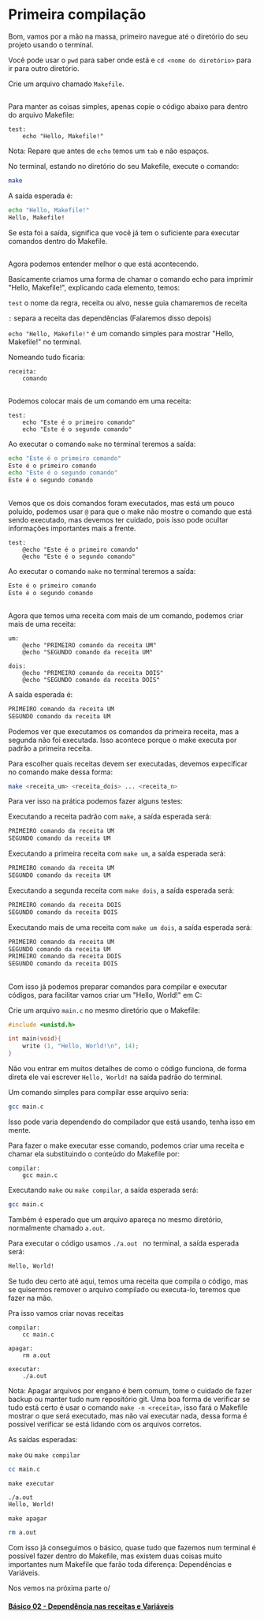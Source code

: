# Primeira compilação

Bom, vamos por a mão na massa, primeiro navegue até o diretório do seu projeto usando o terminal.

Você pode usar o `pwd` para saber onde está e `cd <nome do diretório>` para ir para outro diretório.

Crie um arquivo chamado `Makefile`.

<h2></h2> <!-- Line divisor -->

Para manter as coisas simples, apenas copie o código abaixo para dentro do arquivo Makefile:
```make
test:
	echo "Hello, Makefile!"
```
Nota: Repare que antes de `echo` temos um `tab` e não espaços.

No terminal, estando no diretório do seu Makefile, execute o comando:
```bash
make
```

A saída esperada é:
```bash
echo "Hello, Makefile!"
Hello, Makefile!
```

Se esta foi a saída, significa que você já tem o suficiente para executar comandos dentro do Makefile.

<h2></h2> <!-- Line divisor -->

Agora podemos entender melhor o que está acontecendo.

Basicamente criamos uma forma de chamar o comando echo para imprimir "Hello, Makefile!", explicando cada elemento, temos:

`test` o nome da regra, receita ou alvo, nesse guia chamaremos de receita

`:` separa a receita das dependências (Falaremos disso depois)

`echo "Hello, Makefile!"` é um comando simples para mostrar "Hello, Makefile!" no terminal.

Nomeando tudo ficaria:
```make
receita:
	comando
```

<h2></h2> <!-- Line divisor -->

Podemos colocar mais de um comando em uma receita:
```make
test:
	echo "Este é o primeiro comando"
	echo "Este é o segundo comando"
```

Ao executar o comando `make` no terminal teremos a saída:
```bash
echo "Este é o primeiro comando"
Este é o primeiro comando
echo "Este é o segundo comando" 
Este é o segundo comando
```

<h2></h2> <!-- Line divisor -->

Vemos que os dois comandos foram executados, mas está um pouco poluído, podemos usar `@` para que o make não mostre o comando que está sendo executado, mas devemos ter cuidado, pois isso pode ocultar informações importantes mais a frente.
```make
test:
	@echo "Este é o primeiro comando"
	@echo "Este é o segundo comando"
```

Ao executar o comando `make` no terminal teremos a saída:
```bash
Este é o primeiro comando
Este é o segundo comando
```

<h2></h2> <!-- Line divisor -->

Agora que temos uma receita com mais de um comando, podemos criar mais de uma receita:

```make
um:
	@echo "PRIMEIRO comando da receita UM"
	@echo "SEGUNDO comando da receita UM"

dois:
	@echo "PRIMEIRO comando da receita DOIS"
	@echo "SEGUNDO comando da receita DOIS"
```

A saída esperada é:
```bash
PRIMEIRO comando da receita UM
SEGUNDO comando da receita UM
```

Podemos ver que executamos os comandos da primeira receita, mas a segunda não foi executada.
Isso acontece porque o make executa por padrão a primeira receita.

Para escolher quais receitas devem ser executadas, devemos expecificar no comando make dessa forma:
```bash
make <receita_um> <receita_dois> ... <receita_n>
```

Para ver isso na prática podemos fazer alguns testes:

Executando a receita padrão com `make`, a saída esperada será:
```bash
PRIMEIRO comando da receita UM
SEGUNDO comando da receita UM
```

Executando a primeira receita com `make um`, a saída esperada será:
```bash
PRIMEIRO comando da receita UM
SEGUNDO comando da receita UM
```

Executando a segunda receita com `make dois`, a saída esperada será:
```bash
PRIMEIRO comando da receita DOIS
SEGUNDO comando da receita DOIS
```

Executando mais de uma receita com `make um dois`, a saída esperada será:
```bash
PRIMEIRO comando da receita UM  
SEGUNDO comando da receita UM   
PRIMEIRO comando da receita DOIS
SEGUNDO comando da receita DOIS
```

<h2></h2> <!-- Line divisor -->

Com isso já podemos preparar comandos para compilar e executar códigos, para facilitar vamos criar um "Hello, World!" em C:

Crie um arquivo `main.c` no mesmo diretório que o Makefile:
```c
#include <unistd.h>

int main(void){
    write (1, "Hello, World!\n", 14);
}

```

Não vou entrar em muitos detalhes de como o código funciona, de forma direta ele vai escrever `Hello, World!` na saída padrão do terminal.

Um comando simples para compilar esse arquivo seria:
```bash
gcc main.c
```
Isso pode varia dependendo do compilador que está usando, tenha isso em mente.

Para fazer o make executar esse comando, podemos criar uma receita e chamar ela substituindo o conteúdo do Makefile por:
```make
compilar:
	gcc main.c
```

Executando `make` ou `make compilar`, a saída esperada será:
```bash
gcc main.c
```

Também é esperado que um arquivo apareça no mesmo diretório, normalmente chamado `a.out`.

Para executar o código usamos `./a.out ` no terminal, a saída esperada será:
```bash
Hello, World!
```

Se tudo deu certo até aqui, temos uma receita que compila o código, mas se quisermos remover o arquivo compilado ou executa-lo, teremos que fazer na mão.

Pra isso vamos criar novas receitas

```make
compilar:
	cc main.c

apagar:
	rm a.out

executar:
	./a.out
```

Nota: Apagar arquivos por engano é bem comum, tome o cuidado de fazer backup ou manter tudo num repositório git. Uma boa forma de verificar se tudo está certo é usar o comando `make -n <receita>`, isso fará o Makefile mostrar o que será executado, mas não vai executar nada, dessa forma é possível verificar se está lidando com os arquivos corretos.

As saídas esperadas:

`make` ou `make compilar`
```bash
cc main.c
```

`make executar`
```bash
./a.out
Hello, World!
```

`make apagar`
```bash
rm a.out
```

Com isso já conseguimos o básico, quase tudo que fazemos num terminal é possível fazer dentro do Makefile, mas existem duas coisas muito importantes num Makefile que farão toda diferença: Dependências e Variáveis.

Nos vemos na próxima parte o/

#### [Básico 02 - Dependência nas receitas e Variáveis](https://github.com/rapdos-s/Galactic-Guide-to-Makefile-Creation/tree/main/basic%2002%20-%20Recipe%20Dependencies%20and%20Variables)
